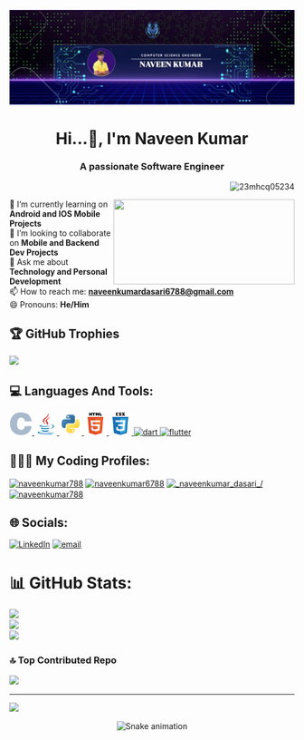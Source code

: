 ![logo](https://github.com/23MHCQ05234/23MHCQ05234/blob/main/GIT_PIC.jpg)

<h1 align="center">Hi...👋, I'm Naveen Kumar</h1>
<h3 align="center">A passionate Software Engineer </h3>

<p align="right"> <img src="https://komarev.com/ghpvc/?username=23mhcq05234&label=Profile%20views&color=0e75b6&style=flat" alt="23mhcq05234" /> </p>
<img align="right" height="150" width="320" src="https://github.com/23MHCQ05234/23MHCQ05234/blob/main/image_git.jpg?raw=true" />

🌱 I’m currently learning on **Android and IOS Mobile Projects** <br>
👯 I’m looking to collaborate on **Mobile and Backend Dev Projects** <br>
💬 Ask me about **Technology and Personal Development** <br>
📫 How to reach me: **naveenkumardasari6788@gmail.com** <br>
😄 Pronouns: **He/Him**

## 🏆 GitHub Trophies
![](https://github-profile-trophy.vercel.app/?username=23MHCQ05234&theme=radical&no-frame=false&no-bg=true&margin-w=4)

## 💻 Languages And Tools:
<p align="left"> <a href="https://www.cprogramming.com/" target="_blank" rel="noreferrer"> <img src="https://raw.githubusercontent.com/devicons/devicon/master/icons/c/c-original.svg" alt="c" width="40" height="40"/> </a>  <a href="https://www.java.com" target="_blank" rel="noreferrer"> <img src="https://raw.githubusercontent.com/devicons/devicon/master/icons/java/java-original.svg" alt="java" width="40" height="40"/> </a>  <a href="https://www.python.org" target="_blank" rel="noreferrer"> <img src="https://raw.githubusercontent.com/devicons/devicon/master/icons/python/python-original.svg" alt="python" width="40" height="40"/> </a>  <a href="https://www.w3.org/html/" target="_blank" rel="noreferrer"> <img src="https://raw.githubusercontent.com/devicons/devicon/master/icons/html5/html5-original-wordmark.svg" alt="html5" width="40" height="40"/> </a>  <a href="https://www.w3schools.com/css/" target="_blank" rel="noreferrer"> <img src="https://raw.githubusercontent.com/devicons/devicon/master/icons/css3/css3-original-wordmark.svg" alt="css3" width="40" height="40"/> </a>  <a href="https://dart.dev" target="_blank" rel="noreferrer"> <img src="https://www.vectorlogo.zone/logos/dartlang/dartlang-icon.svg" alt="dart" width="40" height="40"/> </a>  <a href="https://flutter.dev" target="_blank" rel="noreferrer"> <img src="https://www.vectorlogo.zone/logos/flutterio/flutterio-icon.svg" alt="flutter" width="40" height="40"/> </a>  </p>

## 👨🏻‍💻 My Coding Profiles:
<p align="left">
<a href="https://www.codechef.com/users/naveenkumar788" target="blank"><img align="center" src="https://cdn.jsdelivr.net/npm/simple-icons@3.1.0/icons/codechef.svg" alt="naveenkumar788" height="30" width="40" /></a>   <a href="https://www.hackerrank.com/naveenkumar6788" target="blank"><img align="center" src="https://raw.githubusercontent.com/rahuldkjain/github-profile-readme-generator/master/src/images/icons/Social/hackerrank.svg" alt="naveenkumar6788" height="30" width="40" /></a>   <a href="https://auth.geeksforgeeks.org/user/_naveenkumar_dasari_/" target="blank"><img align="center" src="https://raw.githubusercontent.com/rahuldkjain/github-profile-readme-generator/master/src/images/icons/Social/geeks-for-geeks.svg" alt="_naveenkumar_dasari_/" height="30" width="40" /></a>   <a href="https://www.leetcode.com/naveenkumar788" target="blank"><img align="center" src="https://raw.githubusercontent.com/rahuldkjain/github-profile-readme-generator/master/src/images/icons/Social/leet-code.svg" alt="naveenkumar788" height="30" width="40" /></a>
</p>

## 🌐 Socials:
[![LinkedIn](https://img.shields.io/badge/LinkedIn-%230077B5.svg?logo=linkedin&logoColor=white)](https://linkedin.com/in/https://www.linkedin.com/in/naveen-kumar-dasari-582443330/) [![email](https://img.shields.io/badge/Email-D14836?logo=gmail&logoColor=white)](mailto:naveenkumardasari6788@gmail.com) 

# 📊 GitHub Stats:
![](https://github-readme-stats.vercel.app/api?username=23MHCQ05234&theme=dark&hide_border=false&include_all_commits=true&count_private=false)<br/>
![](https://nirzak-streak-stats.vercel.app/?user=23MHCQ05234&theme=dark&hide_border=false)<br/>
![](https://github-readme-stats.vercel.app/api/top-langs/?username=23MHCQ05234&theme=dark&hide_border=false&include_all_commits=true&count_private=false&layout=compact)


### 🔝 Top Contributed Repo
![](https://github-contributor-stats.vercel.app/api?username=23MHCQ05234&limit=5&theme=dark&combine_all_yearly_contributions=true)

---
[![](https://visitcount.itsvg.in/api?id=23MHCQ05234&icon=0&color=0)](https://visitcount.itsvg.in)

<div align="center">
  <img src="https://profile-readme-generator.com/assets/snake.svg" alt="Snake animation" />
</div>
